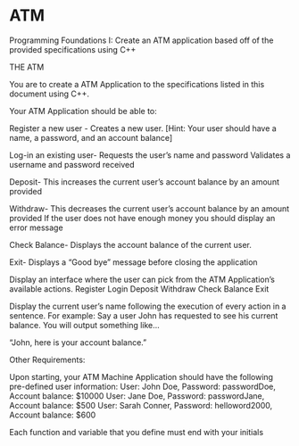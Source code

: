 # ATM
Programming Foundations I: Create an ATM application based off of the provided specifications using C++

THE  ATM

You are to create a ATM Application to the specifications listed in this document using C++.

 

Your ATM Application should be able to:

Register a new user -
Creates a new user. [Hint: Your user should have a name, a password, and an account balance]
 

Log-in an existing user-
Requests the user’s name and password
Validates a username and password received
 

Deposit-
This increases the current user’s account balance by an amount provided
 

Withdraw-
This decreases the current user’s account balance by an amount provided
If the user does not have enough money you should display an error message
 

Check Balance-
Displays the account balance of the current user.
 

Exit-
Displays a “Good bye” message before closing the application
 

Display an interface where the user can pick from the ATM Application’s available actions.
Register
Login
Deposit
Withdraw
Check Balance
Exit
 

Display the current user’s name following the execution of every action in a sentence. For example:
Say a user John has requested to see his current balance. You will output something like…

 

“John, here is your account balance.”

 

Other Requirements:

Upon starting, your ATM Machine Application should have the following pre-defined user information:
User: John Doe, Password: passwordDoe, Account balance: $10000
User: Jane Doe, Password: passwordJane, Account balance: $500
User: Sarah Conner, Password: helloword2000, Account balance: $600
 

Each function and variable that you define must end with your initials
